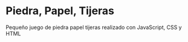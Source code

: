 <h1>Piedra, Papel, Tijeras</h1>
Pequeño juego de piedra papel tijeras realizado con JavaScript, CSS y HTML
